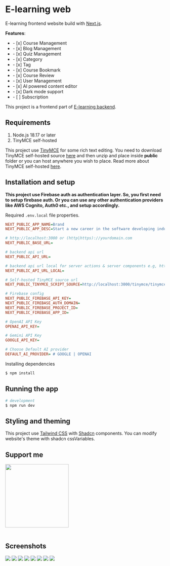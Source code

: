 # E-learning web

E-learning frontend website build with [Next.js](https://nextjs.org/).

**Features**:
<ul>
	<li>- [x] Course Management</li>
	<li>- [x] Blog Management</li>
	<li>- [x] Quiz Management</li>
	<li>- [x] Category</li>
	<li>- [x] Tag</li>
	<li>- [x] Course Bookmark</li>
	<li>- [x] Course Review</li>
	<li>- [x] User Management</li>
	<li>- [x] AI powered content editor</li>
	<li>- [x] Dark mode support</li>
	<li>- [ ] Subscription</li>
</ul>

This project is a frontend part of [E-learning backend](https://github.com/phyohtetarkar/hope-elearning-backend/).

## Requirements

<ol>
	<li>Node.js 18.17 or later</li>
	<li>TinyMCE self-hosted</li>
</ol>

This project use [TinyMCE](https://www.tiny.cloud/) for some rich text editing. You need to download TinyMCE self-hosted source [here](https://www.tiny.cloud/get-tiny/self-hosted/) and then unzip and place inside **public** folder or you can host anywhere you wish to place. Read more about TinyMCE self-hosted [here](https://www.tiny.cloud/blog/get-started-with-tinymce-self-hosted/).

## Installation and setup

**This project use Firebase auth as authentication layer. So, you first need to setup firebase auth. Or you can use any other authentication providers like AWS Cognito, Auth0 etc., and setup accordingly.**

Required `.env.local` file properties.

```ini
NEXT_PUBLIC_APP_NAME=Brand
NEXT_PUBLIC_APP_DESC=Start a new career in the software developing industry.

# http://localhost:3000 or (http|https)://yourdomain.com
NEXT_PUBLIC_BASE_URL= 

# backend api url
NEXT_PUBLIC_API_URL= 

# backend api url local for server actions & server components e.g, http://localhost:3080/api
NEXT_PUBLIC_API_URL_LOCAL= 

# Self-hosted TinyMCE source url 
NEXT_PUBLIC_TINYMCE_SCRIPT_SOURCE=http://localhost:3000/tinymce/tinymce.min.js

# Firebase config
NEXT_PUBLIC_FIREBASE_API_KEY=
NEXT_PUBLIC_FIREBASE_AUTH_DOMAIN=
NEXT_PUBLIC_FIREBASE_PROJECT_ID=
NEXT_PUBLIC_FIREBASE_APP_ID=

# OpenAI API Key
OPENAI_API_KEY=

# Gemini API Key
GOOGLE_API_KEY=

# Choose Default AI provider
DEFAULT_AI_PROVIDER= # GOOGLE | OPENAI
```

Installing dependencies

```bash
$ npm install
```

## Running the app

```bash
# development
$ npm run dev
```

## Styling and theming

This project use [Tailwind CSS](https://tailwindcss.com/) with [Shadcn](https://ui.shadcn.com/) components. You can modify website's theme with shadcn cssVariables.

## Support me

<a href="https://www.buymeacoffee.com/yzox2vc1i">
	<img src="images/bmc-button.png" width="200">
</a>
<br/>
<br/>

## Screenshots

<img src="images/landing.png">

<img src="images/course-detail-dark.png">

<img src="images/quiz-learn.png">

<img src="images/dashboard.png">

<img src="images/lesson-edit.png">

<img src="images/lesson-edit-dark.png">

<img src="images/post-edit.png">

<img src="images/math-equations.png">


